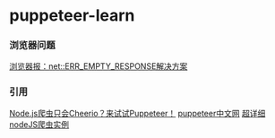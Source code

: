 # puppeteer-learn

### 浏览器问题
[浏览器报：net::ERR_EMPTY_RESPONSE解决方案](https://blog.csdn.net/qq_33391499/article/details/121996289)


### 引用
[Node.js爬虫只会Cheerio？来试试Puppeteer！](https://blog.csdn.net/weixin_46232841/article/details/132121083)
[puppeteer中文网](https://pptr.nodejs.cn/)
[超详细nodeJS爬虫实例](https://zhuanlan.zhihu.com/p/369031469)